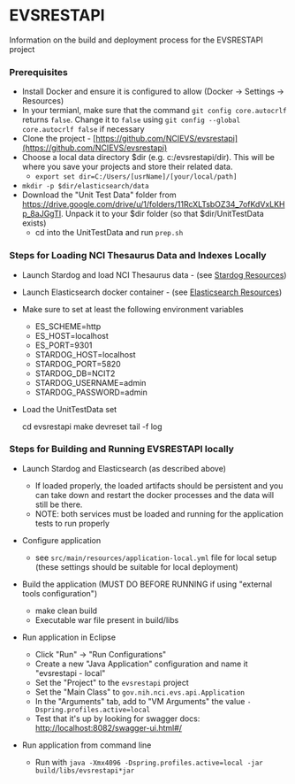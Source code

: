 # EVSRESTAPI

Information on the build and deployment process for the EVSRESTAPI project

### Prerequisites

* Install Docker and ensure it is configured to allow (Docker -> Settings -> Resources)
* In your termianl, make sure that the command `git config core.autocrlf` returns `false`. Change it to `false` using `git config --global core.autocrlf false` if necessary
* Clone the project - [https://github.com/NCIEVS/evsrestapi](https://github.com/NCIEVS/evsrestapi)
* Choose a local data directory $dir (e.g. c:/evsrestapi/dir). This will be where you save your projects and store their related data.
  * `export set dir=C:/Users/[usrName]/[your/local/path]`
* `mkdir -p $dir/elasticsearch/data`
* Download the "Unit Test Data" folder from <https://drive.google.com/drive/u/1/folders/11RcXLTsbOZ34_7ofKdVxLKHp_8aJGgTI>.  Unpack it to your $dir folder (so that $dir/UnitTestData exists)
  * cd into the UnitTestData and run `prep.sh`

### Steps for Loading NCI Thesaurus Data and Indexes Locally

* Launch Stardog and load NCI Thesaurus data - (see [Stardog Resources](STARDOG.md))
* Launch Elasticsearch docker container - (see [Elasticsearch Resources](ELASTICSEARCH.md))

* Make sure to set at least the following environment variables
    * ES_SCHEME=http
    * ES_HOST=localhost
    * ES_PORT=9301
    * STARDOG_HOST=localhost
    * STARDOG_PORT=5820
    * STARDOG_DB=NCIT2
    * STARDOG_USERNAME=admin
    * STARDOG_PASSWORD=admin

* Load the UnitTestData set

    cd evsrestapi
    make devreset
    tail -f log

### Steps for Building and Running EVSRESTAPI locally

* Launch Stardog and Elasticsearch (as described above)
  * If loaded properly, the loaded artifacts should be persistent and you can take down and restart the docker processes and the data will still be there.
  * NOTE: both services must be loaded and running for the application tests to run properly
* Configure application
  * see `src/main/resources/application-local.yml` file for local setup (these settings should be suitable for local deployment)
* Build the application (MUST DO BEFORE RUNNING if using "external tools configuration")
  * make clean build
  * Executable war file present in build/libs

* Run application in Eclipse
  * Click "Run" -> "Run Configurations"
  * Create a new "Java Application" configuration and name it "evsrestapi - local"
  * Set the "Project" to the `evsrestapi` project
  * Set the "Main Class" to `gov.nih.nci.evs.api.Application`
  * In the "Arguments" tab, add to "VM Arguments" the value `-Dspring.profiles.active=local`
  * Test that it's up by looking for swagger docs: [http://localhost:8082/swagger-ui.html#/](http://localhost:8082/swagger-ui.html#/)

* Run application from command line
  * Run with `java -Xmx4096 -Dspring.profiles.active=local -jar build/libs/evsrestapi*jar`
